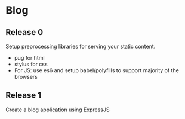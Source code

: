# Blog

## Release 0
Setup preprocessing libraries for serving your static content. 
- pug for html
- stylus for css
- For JS: use es6 and setup babel/polyfills to support majority of the browsers

## Release 1
Create a blog application using ExpressJS
